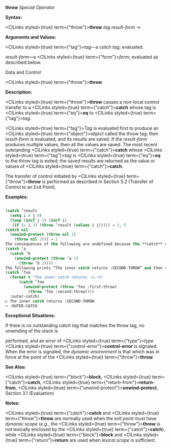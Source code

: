 **throw** *Special Operator* 



**Syntax:** 



<ClLinks styled={true} term={"throw"}><b>throw</b></ClLinks> *tag result-form →* 



**Arguments and Values:** 



<ClLinks styled={true} term={"tag"}><i>tag</i></ClLinks>—a *catch tag*; evaluated. 



*result-form*—a <ClLinks styled={true} term={"form"}><i>form</i></ClLinks>; evaluated as described below. 



Data and Control 











<ClLinks styled={true} term={"throw"}><b>throw</b></ClLinks> 



**Description:** 



<ClLinks styled={true} term={"throw"}><b>throw</b></ClLinks> causes a non-local control transfer to a <ClLinks styled={true} term={"catch"}><b>catch</b></ClLinks> whose tag is <ClLinks styled={true} term={"eq"}><b>eq</b></ClLinks> to <ClLinks styled={true} term={"tag"}><i>tag</i></ClLinks>. 



<ClLinks styled={true} term={"tag"}><i>Tag</i></ClLinks> is evaluated first to produce an <ClLinks styled={true} term={"object"}><i>object</i></ClLinks> called the throw tag; then *result-form* is evaluated, and its results are saved. If the *result-form* produces multiple values, then all the values are saved. The most recent outstanding <ClLinks styled={true} term={"catch"}><b>catch</b></ClLinks> whose <ClLinks styled={true} term={"tag"}><i>tag</i></ClLinks> is <ClLinks styled={true} term={"eq"}><b>eq</b></ClLinks> to the throw tag is exited; the saved results are returned as the value or values of <ClLinks styled={true} term={"catch"}><b>catch</b></ClLinks>. 



The transfer of control initiated by <ClLinks styled={true} term={"throw"}><b>throw</b></ClLinks> is performed as described in Section 5.2 (Transfer of Control to an Exit Point). 



**Examples:**
```lisp

(catch ’result 
  (setq i 0 j 0) 
  (loop (incf j 3) (incf i) 
   (if (= i 3) (throw ’result (values i j))))) → 3, 9 
(catch nil 
  (unwind-protect (throw nil 1) 
    (throw nil 2))) → 2 
The consequences of the following are undefined because the **catch** of b is passed over by the first **throw**, hence portable programs must assume that its *dynamic extent* is terminated. The *binding* of the *catch tag* is not yet *disestablished* and therefore it is the target of the second **throw**. 
(catch ’a 
  (catch ’b 
    (unwind-protect (throw ’a 1) 
      (throw ’b 2)))) 
The following prints “The inner catch returns :SECOND-THROW” and then returns :outer-catch. 
(catch ’foo 
  (format t "The inner catch returns ~s.~%" 
	  (catch ’foo 
	    (unwind-protect (throw ’foo :first-throw) 
	      (throw ’foo :second-throw)))) 
  :outer-catch) 
▷ The inner catch returns :SECOND-THROW 
→ :OUTER-CATCH 

```
**Exceptional Situations:** 



If there is no outstanding *catch tag* that matches the throw tag, no unwinding of the stack is 











performed, and an error of <ClLinks styled={true} term={"type"}><i>type</i></ClLinks> <ClLinks styled={true} term={"control-error"}><b>control-error</b></ClLinks> is signaled. When the error is signaled, the *dynamic environment* is that which was in force at the point of the <ClLinks styled={true} term={"throw"}><b>throw</b></ClLinks>. 



**See Also:** 



<ClLinks styled={true} term={"block"}><b>block</b></ClLinks>, <ClLinks styled={true} term={"catch"}><b>catch</b></ClLinks>, <ClLinks styled={true} term={"return-from"}><b>return-from</b></ClLinks>, <ClLinks styled={true} term={"unwind-protect"}><b>unwind-protect</b></ClLinks>, Section 3.1 (Evaluation) 



**Notes:** 



<ClLinks styled={true} term={"catch"}><b>catch</b></ClLinks> and <ClLinks styled={true} term={"throw"}><b>throw</b></ClLinks> are normally used when the *exit point* must have *dynamic scope* (*e.g.*, the <ClLinks styled={true} term={"throw"}><b>throw</b></ClLinks> is not lexically enclosed by the <ClLinks styled={true} term={"catch"}><b>catch</b></ClLinks>), while <ClLinks styled={true} term={"block"}><b>block</b></ClLinks> and <ClLinks styled={true} term={"return"}><b>return</b></ClLinks> are used when *lexical scope* is sufficient. 



